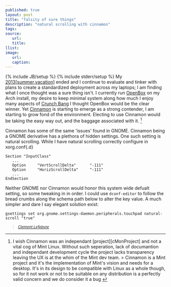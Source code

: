 ```yaml
---
published: true
layout: post
title: "falsity of sure things"
description: "natural scrolling with cinnamon"
tags:
source:
   url:
   title:
llist:
image:
   url:
   caption:
---
```

{% include JB/setup %}
{% include stderr/setup %}
My [2013[summer,vacation]][myLink] ended and I continue to evaluate and tinker with plans to create a standardized deployment across my laptops; I am finding what I once thought was a sure thing isn't. I currently run [OpenBox][openBox] on my Arch install, my desire to keep minimal system along how much I enjoy many aspects of [Crunch Bang][#!] I thought OpenBox would be the clear winner. Yet [Cinnamon][cMon] is starting to emerge as a strong contender, I am starting to grow fond of the environment. Electing to use Cinnamon would be taking the easy way out, and the baggage associated with it. [^baggage]

Cinnamon has some of the same 'issues' found in GNOME. Cinnamon being a GNOME derivative has a plethora of hidden settings. One such setting is natural scrolling. While I have natural scrolling correctly configure in xorg.conf{.d}



 	Section "InputClass"
 	   ...
 	   Option     "VertScrollDelta"      "-111"
 	   Option     "HorizScrollDelta"     "-111"
 	   ...
 	EndSection



Neither GNOME nor Cinnamon would honor this system wide defualt setting, so some tweaking in in order. I could use `dconf-editor` to follow the bread crumbs along the schema path below to alter the key value. A much simpler and dare I say elegant solution exist:

	gsettings set org.gnome.settings-daemon.peripherals.touchpad natural-scroll "true"


[^baggage]: <p>I wish Cinnamon was an independant [project][cMonProject] and not a vital cog of Mint Linux. Without such seperation, lack of documantion and independant development cycle the project lacks transparency leaving the UX is at the whim of the Mint dev team. > Cinnamon is a Mint project and it's the implementation of Mint's vision and needs for a desktop. It's in its design to be compatible with Linux as a whole though, so for it not work or not to be suitable on any distribution is a perfectly valid concern and we do consider it a bug
><small><cite>[Clement Lefebvre][clem]</cite></small></p>


[#!]: http://crunchbang.org
[myLink]: ../pages/arch-on-flash
[openBox]: http://openbox.org/
[cMon]: http://cinnamon.linuxmint.com/
[cMonProject]: https://github.com/linuxmint/cinnamon	"Cinnamon Git Hub Project"
[clem]: https://github.com/linuxmint/Cinnamon/issues/1828#issuecomment-16286688